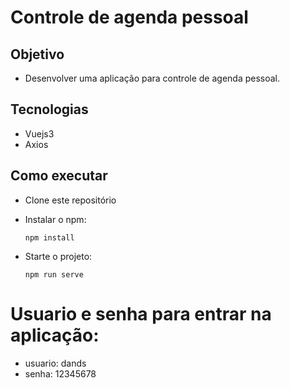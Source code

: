 # Controle de agenda pessoal

## Objetivo
 - Desenvolver uma aplicação para controle de agenda pessoal.

## Tecnologias

- Vuejs3
- Axios

## Como executar

* Clone este repositório

* Instalar o npm:
  ```console
  npm install
  ```
* Starte o projeto:
  ```console
  npm run serve
  ```
# Usuario e senha para entrar na aplicação:
- usuario: dands
- senha: 12345678
